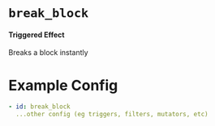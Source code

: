 # `break_block`
#### Triggered Effect

Breaks a block instantly

# Example Config
```yaml
- id: break_block
  ...other config (eg triggers, filters, mutators, etc)
```